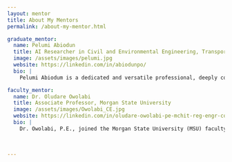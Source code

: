 ```yaml
---
layout: mentor
title: About My Mentors
permalink: /about-my-mentor.html

graduate_mentor:
  name: Pelumi Abiodun
  title: AI Researcher in Civil and Environmental Engineering, Transportation and Health, Morgan State University
  image: /assets/images/pelumi.jpg
  website: https://linkedin.com/in/abiodunpo/
  bio: |
    Pelumi Abiodum is a dedicated and versatile professional, deeply committed to interconnected domains of machine learning research in transportation, urban development, climate change, health and air quality, education, and cloud engineering. With over a decade of experience, he has emerged as a recognized expert with extraordinary ability in the complex urban health and air quality research field. He employs sophisticated models to thoroughly assess ambient air quality's implications on human health and the environment. 

faculty_mentor:
  name: Dr. Oludare Owolabi
  title: Associate Professor, Morgan State University
  image: /assets/images/Owolabi_CE.jpg
  website: https://linkedin.com/in/oludare-owolabi-pe-mchit-reg-engr-coren-6766a299/
  bio: |
    Dr. Owolabi, P.E., joined the Morgan State University (MSU) faculty in the summer of 2010. He is the Director of the Sustainable Infrastructure Development, Smart Innovation and Resilient Engineering           Research Laboratory as well as the Director of the Undergraduate Geotechnical Laboratory at the department of Civil Engineering.
    
 

---
```

